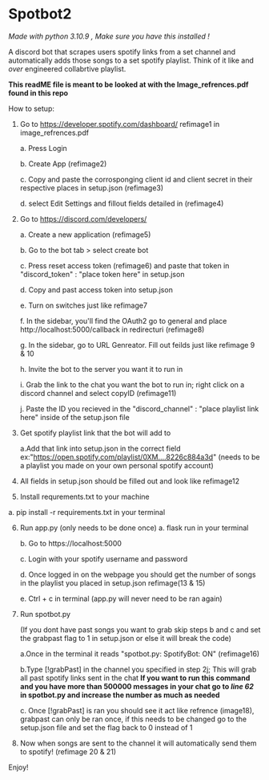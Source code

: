 # Spotbot2
*Made with python 3.10.9 , Make sure you have this installed !*

A discord bot that scrapes users spotify links from a set channel and automatically adds those songs to a set spotify playlist. Think of it like and *over* engineered collabrtive playlist.

**This readME file is meant to be looked at with the Image_refrences.pdf found in this repo**

How to setup:
1. Go to https://developer.spotify.com/dashboard/ refimage1 in image_refrences.pdf 
    
    a. Press Login
    
    b. Create App (refimage2)
    
    c. Copy and paste the corrosponging client id and client secret in their respective places in setup.json (refimage3)
    
    d. select Edit Settings and fillout fields detailed in (refimage4)
    
 2. Go to https://discord.com/developers/
    
    a. Create a new application (refimage5)
    
    b. Go to the bot tab > select create bot 
    
    c. Press reset access token (refimage6) and paste that token in "discord_token" : "place token here" in setup.json
    
    d. Copy and past access token into setup.json
    
    e. Turn on switches just like refimage7
    
    f. In the sidebar, you'll find the OAuth2 go to general and place http://localhost:5000/callback in redirecturi (refimage8)
    
    g. In the sidebar, go to URL Genreator. Fill out feilds just like refimage 9 & 10
    
    h. Invite the bot to the server you want it to run in
    
    i. Grab the link to the chat you want the bot to run in; right click on a discord channel and select copyID (refimage11)
    
    j. Paste the ID you recieved in the "discord_channel" : "place playlist link here" inside of the setup.json file

3. Get spotify playlist link that the bot will add to
    
    a.Add that link into setup.json in the correct field ex:"https://open.spotify.com/playlist/0XM....8226c884a3d" (needs to be a playlist you made on your own personal spotify account)
    
    
4. All fields in setup.json should be filled out and look like refimage12

5. Install requrements.txt to your machine 
  
  a. pip install -r requirements.txt in your terminal

6. Run app.py (only needs to be done once)
    a. flask run in your terminal
    
    b. Go to https://localhost:5000
    
    c. Login with your spotify username and password
    
    d. Once logged in on the webpage you should get the number of songs in the playlist you placed in setup.json refimage(13 & 15)
    
    e. Ctrl + c in terminal (app.py will never need to be ran again)
    
 7. Run spotbot.py
    
    (If you dont have past songs you want to grab skip steps b and c and set the grabpast flag to 1 in setup.json or else it will break the code)
    
    a.Once in the terminal it reads "spotbot.py: SpotifyBot: ON" (refimage16)
    
    b.Type [!grabPast] in the channel you specified in step 2j; This will grab all past spotify links sent in the chat **If you want to run this command and you have more than 500000 messages in your chat go to *line 62* in spotbot.py and increase the number as much as needed** 
    
    c. Once [!grabPast] is ran you should see it act like refrence (image18), grabpast can only be ran once, if this needs to be changed go to the setup.json file and set the flag back to 0 instead of 1

8. Now when songs are sent to the channel it will automatically send them to spotify! (refimage 20 & 21)

Enjoy!
